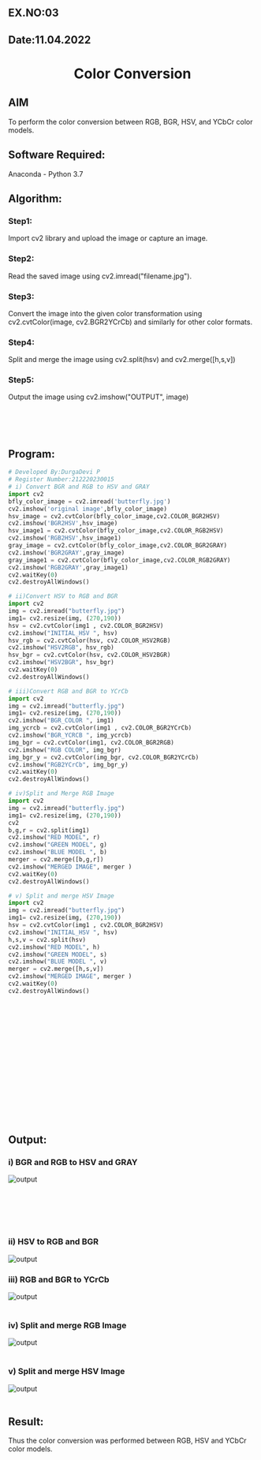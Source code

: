 ## EX.NO:03
## Date:11.04.2022
# <p align="center">  Color Conversion</p>
## AIM
To perform the color conversion between RGB, BGR, HSV, and YCbCr color models.

## Software Required:
Anaconda - Python 3.7
## Algorithm:
### Step1:
Import cv2 library and upload the image or capture an image.

### Step2:
Read the saved image using cv2.imread("filename.jpg").

### Step3:
Convert the image into the given color transformation using cv2.cvtColor(image, cv2.BGR2YCrCb) and similarly for other color formats.

### Step4:
Split and merge the image using cv2.split(hsv) and cv2.merge([h,s,v])

### Step5:
Output the image using cv2.imshow("OUTPUT", image)

</br>
</br>
</br>


## Program:
```python
# Developed By:DurgaDevi P
# Register Number:212220230015
# i) Convert BGR and RGB to HSV and GRAY
import cv2
bfly_color_image = cv2.imread('butterfly.jpg')
cv2.imshow('original image',bfly_color_image)
hsv_image = cv2.cvtColor(bfly_color_image,cv2.COLOR_BGR2HSV)
cv2.imshow('BGR2HSV',hsv_image)
hsv_image1 = cv2.cvtColor(bfly_color_image,cv2.COLOR_RGB2HSV)
cv2.imshow('RGB2HSV',hsv_image1)
gray_image = cv2.cvtColor(bfly_color_image,cv2.COLOR_BGR2GRAY)
cv2.imshow('BGR2GRAY',gray_image)
gray_image1 = cv2.cvtColor(bfly_color_image,cv2.COLOR_RGB2GRAY)
cv2.imshow('RGB2GRAY',gray_image1)
cv2.waitKey(0)
cv2.destroyAllWindows()

# ii)Convert HSV to RGB and BGR
import cv2
img = cv2.imread("butterfly.jpg")
img1= cv2.resize(img, (270,190))
hsv = cv2.cvtColor(img1 , cv2.COLOR_BGR2HSV)
cv2.imshow("INITIAL_HSV ", hsv)
hsv_rgb = cv2.cvtColor(hsv, cv2.COLOR_HSV2RGB)
cv2.imshow("HSV2RGB", hsv_rgb)
hsv_bgr = cv2.cvtColor(hsv, cv2.COLOR_HSV2BGR)
cv2.imshow("HSV2BGR", hsv_bgr)
cv2.waitKey(0)
cv2.destroyAllWindows()

# iii)Convert RGB and BGR to YCrCb
import cv2
img = cv2.imread("butterfly.jpg")
img1= cv2.resize(img, (270,190))
cv2.imshow("BGR_COLOR ", img1)
img_ycrcb = cv2.cvtColor(img1 , cv2.COLOR_BGR2YCrCb)
cv2.imshow("BGR_YCRCB ", img_ycrcb)
img_bgr = cv2.cvtColor(img1, cv2.COLOR_BGR2RGB)
cv2.imshow("RGB COLOR", img_bgr)
img_bgr_y = cv2.cvtColor(img_bgr, cv2.COLOR_BGR2YCrCb)
cv2.imshow("RGB2YCrCb", img_bgr_y)
cv2.waitKey(0)
cv2.destroyAllWindows()

# iv)Split and Merge RGB Image
import cv2
img = cv2.imread("butterfly.jpg")
img1= cv2.resize(img, (270,190))
cv2
b,g,r = cv2.split(img1)
cv2.imshow("RED MODEL", r)
cv2.imshow("GREEN MODEL", g)
cv2.imshow("BLUE MODEL ", b)
merger = cv2.merge([b,g,r])
cv2.imshow("MERGED IMAGE", merger )
cv2.waitKey(0)
cv2.destroyAllWindows()

# v) Split and merge HSV Image
import cv2
img = cv2.imread("butterfly.jpg")
img1= cv2.resize(img, (270,190))
hsv = cv2.cvtColor(img1 , cv2.COLOR_BGR2HSV)
cv2.imshow("INITIAL_HSV ", hsv)
h,s,v = cv2.split(hsv)
cv2.imshow("RED MODEL", h)
cv2.imshow("GREEN MODEL", s)
cv2.imshow("BLUE MODEL ", v)
merger = cv2.merge([h,s,v])
cv2.imshow("MERGED IMAGE", merger )
cv2.waitKey(0)
cv2.destroyAllWindows()
```
<br>
<br>
<br>
<br>
<br>
<br>
<br>
<br>
<br>
<br>
<br>
<br>
<br>
<br>

## Output:
### i) BGR and RGB to HSV and GRAY
![output](./static/img/o1.jpeg)
<br>
<br>
<br>
<br>
<br>
<br>
### ii) HSV to RGB and BGR
![output](./static/img/o2.jpeg)
### iii) RGB and BGR to YCrCb
![output](./static/img/o3.jpeg)
<br>
<br>

### iv) Split and merge RGB Image
![output](./static/img/o4.jpeg)
<br>
<br>

### v) Split and merge HSV Image
![output](./static/img/o5.jpeg)
<br>
<br>


## Result:
Thus the color conversion was performed between RGB, HSV and YCbCr color models.
